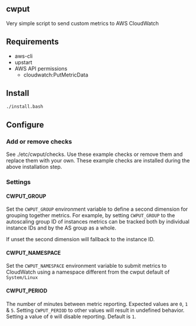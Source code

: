 ## cwput

Very simple script to send custom metrics to AWS CloudWatch

## Requirements

- aws-cli
- upstart
- AWS API permissions
  - cloudwatch:PutMetricData

## Install

`./install.bash`

## Configure

### Add or remove checks

See ./etc/cwput/checks.  Use these example checks or remove them and
replace them with your own.  These example checks are installed during the
above installation step.

### Settings

#### CWPUT_GROUP

Set the `CWPUT_GROUP` environment variable to define a second dimension for
grouping together metrics. For example, by setting `CWPUT_GROUP` to the
autoscaling group ID of instances metrics can be tracked both by individual
instance IDs and by the AS group as a whole.

If unset the second dimension will fallback to the instance ID.

#### CWPUT_NAMESPACE

Set the `CWPUT_NAMESPACE` environment variable to submit metrics to CloudWatch
using a namespace different from the cwput default of `System/Linux`

#### CWPUT_PERIOD

The number of minutes between metric reporting. Expected values are `0`, `1` &
`5`.  Setting `CWPUT_PERIOD` to other values will result in undefined behavior.
Setting a value of `0` will disable reporting. Default is `1`.
